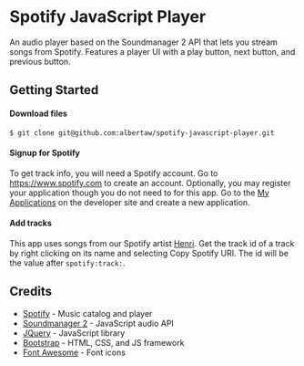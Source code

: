 # Spotify JavaScript Player

An audio player based on the Soundmanager 2 API that lets you stream songs from Spotify. Features a player UI with a play button, next button, and previous button. 

## Getting Started

#### Download files
	$ git clone git@github.com:albertaw/spotify-javascript-player.git

#### Signup for Spotify
To get track info, you will need a Spotify account. Go to https://www.spotify.com to create an account. Optionally, you may register your application though you do not need to for this app.  Go to the [My Applications](https://developer.spotify.com/my-applications) on the developer site and create a new application.  

#### Add tracks
This app uses songs from our Spotify artist [Henri](https://open.spotify.com/artist/781S0QkFehYFmf9vQNx9Ve).  Get the track id of a track by right clicking on its name and selecting Copy Spotify URI.  The id will be the value after `spotify:track:`.

## Credits
* [Spotify](https://developer.spotify.com/web-api/) - Music catalog and player
* [Soundmanager 2](http://www.schillmania.com/projects/soundmanager2/) - JavaScript audio API
* [JQuery](https://jquery.com/) - JavaScript library
* [Bootstrap](http://getbootstrap.com/) - HTML, CSS, and JS framework
* [Font Awesome](http://fontawesome.io/) - Font icons
